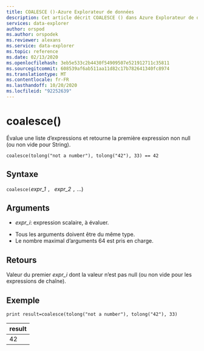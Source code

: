 ```yaml
---
title: COALESCE ()-Azure Explorateur de données
description: Cet article décrit COALESCE () dans Azure Explorateur de données.
services: data-explorer
author: orspod
ms.author: orspodek
ms.reviewer: alexans
ms.service: data-explorer
ms.topic: reference
ms.date: 02/13/2020
ms.openlocfilehash: 3eb5e533c2b4430f54909507e521912711c35811
ms.sourcegitcommit: 608539af6ab511aa11d82c17b782641340fc8974
ms.translationtype: MT
ms.contentlocale: fr-FR
ms.lasthandoff: 10/20/2020
ms.locfileid: "92252639"
---
```

# <a name="coalesce"></a>coalesce()

Évalue une liste d’expressions et retourne la première expression non null (ou non vide pour String).

```kusto
coalesce(tolong("not a number"), tolong("42"), 33) == 42
```

## <a name="syntax"></a>Syntaxe

`coalesce(`*expr_1* `, ` *expr_2* `,` ...)

## <a name="arguments"></a>Arguments

* *expr_i*: expression scalaire, à évaluer.
- Tous les arguments doivent être du même type.
- Le nombre maximal d’arguments 64 est pris en charge.


## <a name="returns"></a>Retours

Valeur du premier *expr_i* dont la valeur n’est pas null (ou non vide pour les expressions de chaîne).

## <a name="example"></a>Exemple

<!-- csl: https://help.kusto.windows.net/Samples  -->
```kusto
print result=coalesce(tolong("not a number"), tolong("42"), 33)
```

|result|
|---|
|42|
